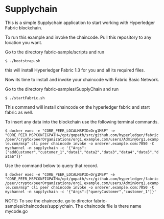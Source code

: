 # Supplychain

This is a simple Supplychain application to start working with Hyperledger Fabric blockchain.

To run this example and invoke the chaincode. Pull this repository to any location you want. 

Go to the directory fabric-sample/scripts and run

`$ ./bootstrap.sh`

this will install Hyperledger Fabric 1.3 for you and all its required files.

Now its time to install and invoke your chaincode with Fabric Basic Network.

Go to the directory fabric-samples/SupplyChain and run 

`$ ./startFabric.sh`

This command will install chaincode on the hyperledger fabric and start fabric as well. 

To insert any data into the blockchain use the following terminal commands.

`$ docker exec -e "CORE_PEER_LOCALMSPID=Org1MSP" -e "CORE_PEER_MSPCONFIGPATH=/opt/gopath/src/github.com/hyperledger/fabric/peer/crypto/peerOrganizations/org1.example.com/users/Admin@org1.example.com/msp" cli peer chaincode invoke -o orderer.example.com:7050 -C mychannel -n supplychain -c '{"Args":["addCustomer","customer_1","data1","data2","data3","data4","data5","data6"]}'`

Use the command below to query that record.

`$ docker exec -e "CORE_PEER_LOCALMSPID=Org1MSP" -e "CORE_PEER_MSPCONFIGPATH=/opt/gopath/src/github.com/hyperledger/fabric/peer/crypto/peerOrganizations/org1.example.com/users/Admin@org1.example.com/msp" cli peer chaincode invoke -o orderer.example.com:7050 -C mychannel -n supplychain -c '{"Args":["queryCustomer","customer_1"]}'`


NOTE: To see the chaincode. go to director fabric-samples/chaincodes/supplychain. The chaincode file is there name mycode.go
